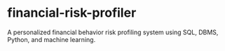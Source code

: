 # financial-risk-profiler
 A personalized financial behavior risk profiling system using SQL, DBMS, Python, and machine learning.
